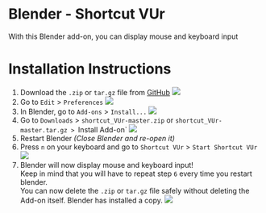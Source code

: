 # Blender - Shortcut VUr

With this Blender add-on, you can display mouse and keyboard input

# Installation Instructions

1. Download the `.zip` or `tar.gz` file from [GitHub](https://github.com/jayanam/shortcut_VUr/releases)
![](https://user-images.githubusercontent.com/70118133/103507145-9d970f00-4eb2-11eb-8442-34f6977c1bb5.png)
1. Go to `Edit` > `Preferences`
![](https://user-images.githubusercontent.com/70118133/103496688-403f9580-4e93-11eb-8423-b8cb3df7b371.png)
1. In Blender, go to `Add-ons` > `Install...`
![](https://user-images.githubusercontent.com/70118133/103496687-3fa6ff00-4e93-11eb-8d12-b2ba7a7df208.png)
1. Go to `Downloads` > `shortcut_VUr-master.zip` or `shortcut_VUr-master.tar.gz > `Install Add-on`
![](https://user-images.githubusercontent.com/70118133/103496686-3ddd3b80-4e93-11eb-8710-0c2b2fa38ae4.png)
1. Restart Blender *(Close Blender and re-open it)*
1. Press `n` on your keyboard and go to `Shortcut VUr` > `Start Shortcut VUr`
![](https://user-images.githubusercontent.com/70118133/103496683-3d44a500-4e93-11eb-9c66-e3c14b4d324e.png)
1. Blender will now display mouse and keyboard input!    
Keep in mind that you will have to repeat step `6` every time you restart blender.    
You can now delete the `.zip` or `tar.gz` file safely without deleting the Add-on itself. Blender has installed a copy.
![](https://user-images.githubusercontent.com/70118133/103496679-3b7ae180-4e93-11eb-8a04-ea7bd69c0596.png)